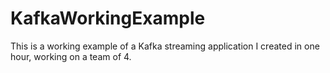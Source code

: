 # KafkaWorkingExample
This is a working example of a Kafka streaming application I created in one hour, working on a team of 4.
